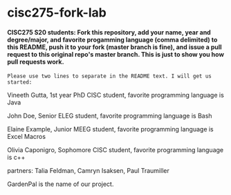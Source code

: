 # cisc275-fork-lab

#### CISC275 S20 students: Fork this repository, add your name, year and degree/major, and favorite progamming language (comma delimited) to this README, push it to your fork (master branch is fine), and issue a pull request to this original repo's master branch. This is just to show you how pull requests work.

```Please use two lines to separate in the README text. I will get us started:```

Vineeth Gutta, 1st year PhD CISC student, favorite programming language is Java

John Doe, Senior ELEG student, favorite programming language is Bash

Elaine Example, Junior MEEG student, favorite programming language is Excel Macros

Olivia Caponigro, Sophomore CISC student, favorite programming language is c++

partners: Talia Feldman, Camryn Isaksen, Paul Traumiller

GardenPal is the name of our project. 
